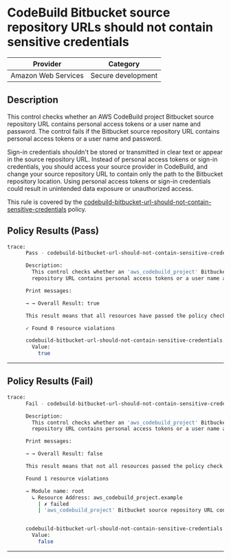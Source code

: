 # CodeBuild Bitbucket source repository URLs should not contain sensitive credentials

| Provider            | Category           |
|---------------------|--------------------|
| Amazon Web Services | Secure development |

## Description

This control checks whether an AWS CodeBuild project Bitbucket source repository URL contains personal access tokens or a user name and password. The control fails if the Bitbucket source repository URL contains personal access tokens or a user name and password.

Sign-in credentials shouldn't be stored or transmitted in clear text or appear in the source repository URL. Instead of personal access tokens or sign-in credentials, you should access your source provider in CodeBuild, and change your source repository URL to contain only the path to the Bitbucket repository location. Using personal access tokens or sign-in credentials could result in unintended data exposure or unauthorized access.

This rule is covered by the [codebuild-bitbucket-url-should-not-contain-sensitive-credentials](../../policies/codebuild/codebuild-bitbucket-url-should-not-contain-sensitive-credentials.sentinel) policy.

## Policy Results (Pass)
```bash
trace:
      Pass - codebuild-bitbucket-url-should-not-contain-sensitive-credentials.sentinel

      Description:
        This control checks whether an 'aws_codebuild_project' Bitbucket source
        repository URL contains personal access tokens or a user name and password.

      Print messages:

      → → Overall Result: true

      This result means that all resources have passed the policy check for the policy codebuild-bitbucket-url-should-not-contain-sensitive-credentials.

      ✓ Found 0 resource violations

      codebuild-bitbucket-url-should-not-contain-sensitive-credentials.sentinel:51:1 - Rule "main"
        Value:
          true
```

---

## Policy Results (Fail)
```bash
trace:
      Fail - codebuild-bitbucket-url-should-not-contain-sensitive-credentials.sentinel

      Description:
        This control checks whether an 'aws_codebuild_project' Bitbucket source
        repository URL contains personal access tokens or a user name and password.

      Print messages:

      → → Overall Result: false

      This result means that not all resources passed the policy check and the protected behavior is not allowed for the policy codebuild-bitbucket-url-should-not-contain-sensitive-credentials.

      Found 1 resource violations

      → Module name: root
        ↳ Resource Address: aws_codebuild_project.example
          | ✗ failed
          | 'aws_codebuild_project' Bitbucket source repository URL contains personal access tokens or a user name and password. Refer to https://docs.aws.amazon.com/securityhub/latest/userguide/codebuild-controls.html#codebuild-1 for more details.


      codebuild-bitbucket-url-should-not-contain-sensitive-credentials.sentinel:51:1 - Rule "main"
        Value:
          false
```

---